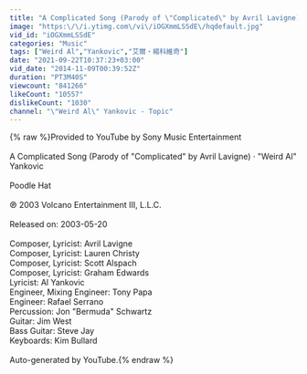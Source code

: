 ```yaml
---
title: "A Complicated Song (Parody of \"Complicated\" by Avril Lavigne)"
image: "https:\/\/i.ytimg.com\/vi\/iOGXmmLSSdE\/hqdefault.jpg"
vid_id: "iOGXmmLSSdE"
categories: "Music"
tags: ["Weird Al","Yankovic","艾爾‧楊科維奇"]
date: "2021-09-22T10:37:23+03:00"
vid_date: "2014-11-09T00:39:52Z"
duration: "PT3M40S"
viewcount: "841266"
likeCount: "10557"
dislikeCount: "1030"
channel: "\"Weird Al\" Yankovic - Topic"
---
```

{% raw %}Provided to YouTube by Sony Music Entertainment<br /><br />A Complicated Song (Parody of &quot;Complicated&quot; by Avril Lavigne) · &quot;Weird Al&quot; Yankovic<br /><br />Poodle Hat<br /><br />℗ 2003 Volcano Entertainment III, L.L.C.<br /><br />Released on: 2003-05-20<br /><br />Composer, Lyricist: Avril Lavigne<br />Composer, Lyricist: Lauren Christy<br />Composer, Lyricist: Scott Alspach<br />Composer, Lyricist: Graham Edwards<br />Lyricist: Al Yankovic<br />Engineer, Mixing  Engineer: Tony Papa<br />Engineer: Rafael Serrano<br />Percussion: Jon &quot;Bermuda&quot; Schwartz<br />Guitar: Jim West<br />Bass  Guitar: Steve Jay<br />Keyboards: Kim Bullard<br /><br />Auto-generated by YouTube.{% endraw %}
